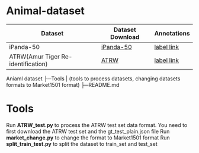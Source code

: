 # Animal-dataset
| Dataset | Dataset Download | Annotations |
| ---- | ---- | ---- |
| iPanda-50 | [iPanda-50](https://github.com/iPandaDateset/iPanda-50) | [label link](https://drive.google.com/drive/folders/1jhk8qgyWMbL1Ykd_GlAjh2Vn2e_wMJmc?usp=sharing) |
| ATRW(Amur Tiger Re-identification) | [ATRW](https://www.kaggle.com/datasets/quadeer15sh/amur-tiger-reidentification) | [label link](https://drive.google.com/drive/folders/1HlFVl5SPcKFWElo9cwq7eTyL1qwEeSSD?usp=sharing) |

Aniaml dataset
 ├─Tools
 |   (tools to process datasets, changing datasets formats to Market1501 format)
 ├─README.md

# Tools
Run **ATRW_test.py** to process the ATRW test set data format. You need to first download the ATRW test set and the gt_test_plain.json file
Run **market_change.py** to change the format to Market1501 format
Run **split_train_test.py** to split the dataset to train_set and test_set
